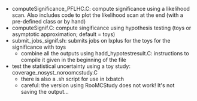 - computeSignificance_PFLHC.C: compute significance using a likelihood scan. Also includes code to plot the likelihood scan at the end (with a pre-defined class or by hand)
- computeSignif.C: compute singificance using hypothesis testing (toys or asymptotic approximation; default = toys)
- submit_jobs_signif.sh: submits jobs on lxplus for the toys for the significance with toys
  - combine all the outputs using hadd_hypotestresult.C: instructions to compile it given in the beginning of the file
- test the statistical uncertainty using a toy study: coverage_nosyst_noroomcstudy.C
  - there is also a .sh script for use in lxbatch
  - careful: the version using RooMCStudy does not work! It's not saving the output...
